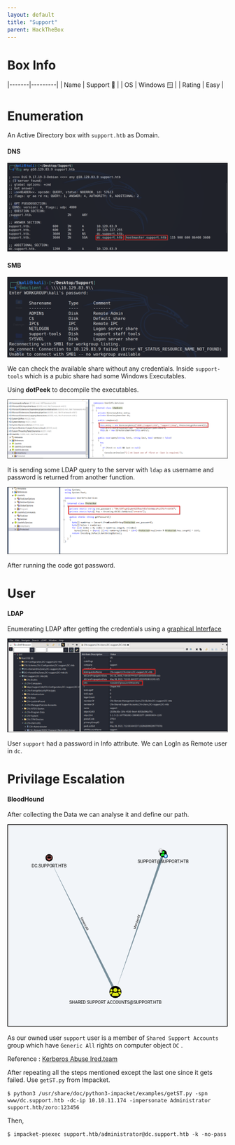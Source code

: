 ```yaml
---
layout: default
title: "Support"
parent: HackTheBox
---
```


# Box Info

|-------|---------|
| Name | Support 🚨 |
| OS | Windows 🪟 |
| Rating | Easy |


# Enumeration

An Active Directory box with `support.htb` as Domain.

#### DNS

![1](../../resources/support/1.png)

#### SMB

![2](../../resources/support/2.png)

We can check the available share without any credentials. Inside `support-tools` which is a pubic share had some Windows Executables.

Using **dotPeek** to decompile the executables.

![2](../../resources/support/3.png)

It is sending some LDAP query to the server with `ldap` as username and password is returned from another function.

![3](../../resources/support/4.png)

After running the code got password.

# User

#### LDAP

Enumerating LDAP after getting the credentials using a [graphical Interface](https://book.hacktricks.xyz/network-services-pentesting/pentesting-ldap#graphical-interface)

![4](../../resources/support/5.png)

User `support` had a password in Info attribute. We can LogIn as Remote user in `dc`.

# Privilage Escalation

#### BloodHound

After collecting the Data we can analyse it and define our path.

![5](../../resources/support/6.png)

As our owned user `support` user is a member of `Shared Support Accounts` group which have `Generic All` rights on computer object `DC` .

Reference : [Kerberos Abuse Ired.team](https://www.ired.team/offensive-security-experiments/active-directory-kerberos-abuse/resource-based-constrained-delegation-ad-computer-object-take-over-and-privilged-code-execution)

After repeating all the steps mentioned except the last one since it gets failed.
Use `getST.py` from Impacket.

```shell-session
$ python3 /usr/share/doc/python3-impacket/examples/getST.py -spn www/dc.support.htb -dc-ip 10.10.11.174 -impersonate Administrator support.htb/zoro:123456
```

Then,
```shell-session
$ impacket-psexec support.htb/administrator@dc.support.htb -k -no-pass
```
